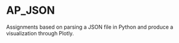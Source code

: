 # AP_JSON
Assignments based on parsing a JSON file in Python and produce a visualization through Plotly.
